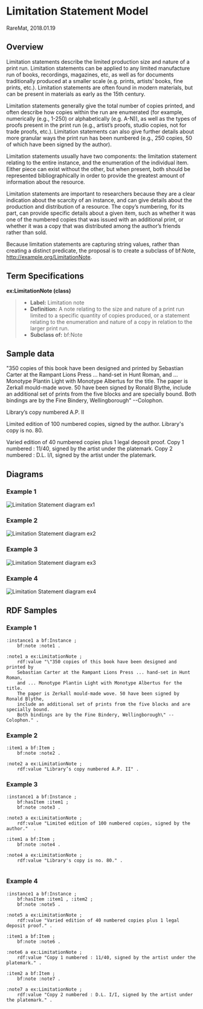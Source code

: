 Limitation Statement Model
====================
RareMat, 2018.01.19

Overview
----------
Limitation statements describe the limited production size and nature of a print run. Limitation statements can be applied to any limited manufacture run of books, recordings, magazines, etc, as well as for documents traditionally produced at a smaller scale (e.g. prints, artists’ books, fine prints, etc.). Limitation statements are often found in modern materials, but can be present in materials as early as the 15th century.

Limitation statements generally give the total number of copies printed, and often describe how copies within the run are enumerated (for example, numerically (e.g., 1-250) or alphabetically (e.g. A-N)), as well as the types of proofs present in the print run (e.g., artist’s proofs, studio copies, not for trade proofs, etc.). Limitation statements can also give further details about more granular ways the print run has been numbered (e.g., 250 copies, 50 of which have been signed by the author).   

Limitation statements usually have two components: the limitation statement relating to the entire instance, and the enumeration of the individual item. Either piece can exist without the other, but when present, both should be represented bibliographically in order to provide the greatest amount of information about the resource. 

Limitation statements are important to researchers because they are a clear indication about the scarcity of an instance, and can give details about the production and distribution of a resource. The copy’s numbering, for its part, can provide specific details about a given item, such as whether it was one of the numbered copies that was issued with an additional print, or whether it was a copy that was distributed among the author’s friends rather than sold. 

Because limitation statements are capturing string values, rather than creating a distinct predicate, the proposal is to create a subclass of bf:Note, http://example.org/LimitationNote.

Term Specifications
-------------------

**ex:LimitationNote (class)**
> - **Label:** Limitation note
> - **Definition:** A note relating to the size and nature of a print run limited to a specific quantity of copies produced, or a statement relating to the enumeration and nature of a copy in relation to the larger print run.
> - **Subclass of:** bf:Note

Sample data
-----------
"350 copies of this book have been designed and printed by Sebastian Carter at the Rampant Lions Press ... hand-set in Hunt Roman, and ... Monotype Plantin Light with Monotype Albertus for the title. The paper is Zerkall mould-made wove. 50 have been signed by Ronald Blythe, include an additional set of prints from the five blocks and are specially bound. Both bindings are by the Fine Bindery, Wellingborough" --Colophon.

Library’s copy numbered A.P. II

Limited edition of 100 numbered copies, signed by the author. Library's copy is no. 80.

Varied edition of 40 numbered copies plus 1 legal deposit proof.
Copy 1 numbered : 11/40, signed by the artist under the platemark.
Copy 2 numbered : D.L. I/I, signed by the artist under the platemark. 

Diagrams
----------------
### Example 1

![Limitation Statement diagram ex1](modeling_diagrams/limitation_statement_instance.png)

### Example 2

![Limitation Statement diagram ex2](modeling_diagrams/limitation_statement_item.png)

### Example 3

![Limitation Statement diagram ex3](modeling_diagrams/limitation_statement_instance_item.png)

### Example 4

![Limitation Statement diagram ex4](modeling_diagrams/limitation_statement_instance_multiple_items.png)

RDF Samples
------------
### Example 1

```
:instance1 a bf:Instance ; 
    bf:note :note1 .
    
:note1 a ex:LimitationNote ; 
    rdf:value "\"350 copies of this book have been designed and printed by 
    Sebastian Carter at the Rampant Lions Press ... hand-set in Hunt Roman, 
    and ... Monotype Plantin Light with Monotype Albertus for the title. 
    The paper is Zerkall mould-made wove. 50 have been signed by Ronald Blythe, 
    include an additional set of prints from the five blocks and are specially bound. 
    Both bindings are by the Fine Bindery, Wellingborough\" --Colophon." .
```

### Example 2

```
:item1 a bf:Item ; 
    bf:note :note2 .
    
:note2 a ex:LimitationNote ; 
    rdf:value "Library’s copy numbered A.P. II" .
```

### Example 3

```
:instance1 a bf:Instance ; 
    bf:hasItem :item1 ;
    bf:note :note3 .

:note3 a ex:LimitationNote ; 
    rdf:value "Limited edition of 100 numbered copies, signed by the author."  .

:item1 a bf:Item ; 
    bf:note :note4 .
    
:note4 a ex:LimitationNote ; 
    rdf:value "Library's copy is no. 80." .
     
```

### Example 4

```
:instance1 a bf:Instance ; 
    bf:hasItem :item1 , :item2 ;
    bf:note :note5 . 
    
:note5 a ex:LimitationNote ; 
    rdf:value "Varied edition of 40 numbered copies plus 1 legal deposit proof." .

:item1 a bf:Item ; 
    bf:note :note6 .
    
:note6 a ex:LimitationNote ; 
    rdf:value "Copy 1 numbered : 11/40, signed by the artist under the platemark." .

:item2 a bf:Item ; 
    bf:note :note7 .
    
:note7 a ex:LimitationNote ; 
    rdf:value "Copy 2 numbered : D.L. I/I, signed by the artist under the platemark." .
```
